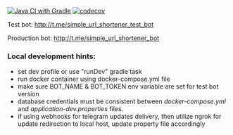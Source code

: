 [![Java CI with Gradle](https://github.com/DSusol/urlshortener/actions/workflows/gradle.yml/badge.svg?branch=repositories)](https://github.com/DSusol/urlshortener/actions/workflows/gradle.yml)
[![codecov](https://codecov.io/gh/DSusol/urlshortener/branch/repositories/graph/badge.svg?token=Y8UQ4IKSEE)](https://codecov.io/gh/DSusol/urlshortener)

Test bot:
http://t.me/simple_url_shortener_test_bot

Production bot:
http://t.me/simple_url_shortener_bot

### **Local development hints:**
- set dev profile or use "runDev" gradle task
- run docker container using docker-compose.yml file
- make sure BOT_NAME & BOT_TOKEN env variable are set for test bot version
- database credentials must be consistent between _docker-compose.yml_ and _application-dev.properties_ files.
- if using webhooks for telegram updates delivery, then utilize ngrok for update redirection to local host, update property file accordingly